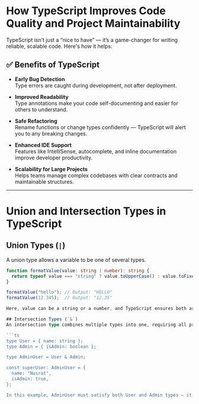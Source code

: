 # How TypeScript Improves Code Quality and Project Maintainability

TypeScript isn’t just a “nice to have” — it’s a game-changer for writing reliable, scalable code. Here's how it helps:

## ✅ Benefits of TypeScript

- **Early Bug Detection**  
  Type errors are caught during development, not after deployment.

- **Improved Readability**  
  Type annotations make your code self-documenting and easier for others to understand.

- **Safe Refactoring**  
  Rename functions or change types confidently — TypeScript will alert you to any breaking changes.

- **Enhanced IDE Support**  
  Features like IntelliSense, autocomplete, and inline documentation improve developer productivity.

- **Scalability for Large Projects**  
  Helps teams manage complex codebases with clear contracts and maintainable structures.

---

# Union and Intersection Types in TypeScript

## Union Types (`|`)

A union type allows a variable to be one of several types.

````ts
function formatValue(value: string | number): string {
  return typeof value === "string" ? value.toUpperCase() : value.toFixed(2);
}

formatValue("hello"); // Output: "HELLO"
formatValue(12.345);  // Output: "12.35"

Here, value can be a string or a number, and TypeScript ensures both are handled correctly.

## Intersection Types (`&`)
An intersection type combines multiple types into one, requiring all properties to be present.

```ts
type User = { name: string };
type Admin = { isAdmin: boolean };

type AdminUser = User & Admin;

const superUser: AdminUser = {
  name: "Nusrat",
  isAdmin: true,
};

In this example, AdminUser must satisfy both User and Admin types — it's a merged type with all required properties.

````
